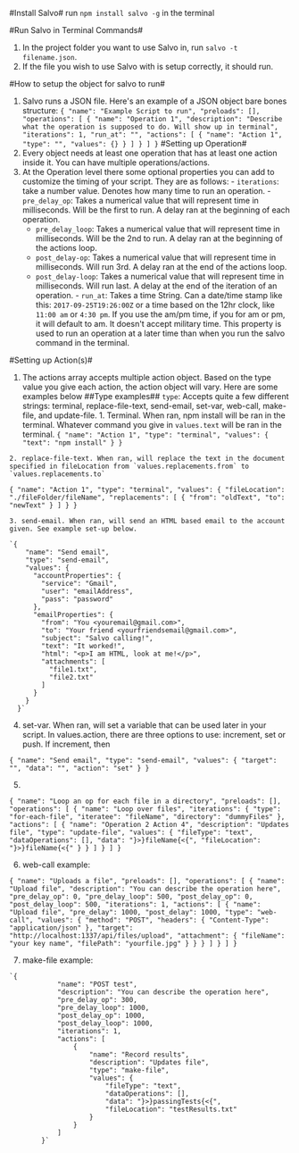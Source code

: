 #Install Salvo#
  run `npm install salvo -g` in the terminal

#Run Salvo in Terminal Commands#
  1. In the project folder you want to use Salvo in, run `salvo -t filename.json`.
  2. If the file you wish to use Salvo with is setup correctly, it should run.

#How to setup the object for salvo to run#
  1. Salvo runs a JSON file. Here's an example of a JSON object bare bones structure:
  `{
    "name": "Example Script to run",
    "preloads": [],
    "operations": [
      {
        "name": "Operation 1",
        "description": "Describe what the operation is supposed to do. Will show up in terminal",
        "iterations": 1,
        "run_at": "",
        "actions": [
          {
            "name": "Action 1",
            "type": "",
            "values": {}
          }
        ]
      }
    ]
  }`
#Setting up Operation#
  1. Every object needs at least one operation that has at least one action inside it. You can have multiple operations/actions.
  2. At the Operation level there some optional properties you can add to customize the timing of your script. They are as follows:
    - `iterations`: take a number value. Denotes how many time to run an operation.
    - `pre_delay_op`: Takes a numerical value that will represent time in milliseconds. Will be the first to run. A delay ran at the beginning of each operation.
		-	`pre_delay_loop`: Takes a numerical value that will represent time in milliseconds. Will be the 2nd to run. A delay ran at the beginning of the actions loop.
		-	`post_delay-op`: Takes a numerical value that will represent time in milliseconds. Will run 3rd. A delay ran at the end of the actions loop.
		- `post_delay-loop`: Takes a numerical value that will represent time in milliseconds. Will run last. A delay at the end of the iteration of an operation.
    - `run_at`: Takes a time String. Can a date/time stamp like this: `2017-09-25T19:26:00Z` or a time based on the 12hr clock, like `11:00 am` or `4:30 pm`. If you use the am/pm time, if you for am or pm, it will default to am. It doesn't accept military time. This property is used to run an operation at a later time than when you run the salvo command in the terminal.

#Setting up Action(s)#
  1. The actions array accepts multiple action object. Based on the type value you give each action, the action object will vary. Here are some examples below
##Type examples##
  `type`: Accepts quite a few different strings: terminal, replace-file-text, send-email, set-var, web-call, make-file, and update-file.
    1. Terminal. When ran, npm install will be ran in the terminal. Whatever command you give in `values.text` will be ran in the terminal.
    `{
      "name": "Action 1",
      "type": "terminal",
      "values": {
        "text": "npm install"
      }
    }`

    2. replace-file-text. When ran, will replace the text in the document specified in fileLocation from `values.replacements.from` to `values.replacements.to`

   `{
      "name": "Action 1",
      "type": "terminal",
      "values": {
				"fileLocation": "./fileFolder/fileName",
				"replacements": [
					{
						"from": "oldText",
						"to": "newText"
					}
				]
			}
    }`

    3. send-email. When ran, will send an HTML based email to the account given. See example set-up below.

    `{
        "name": "Send email",
        "type": "send-email",
        "values": {
          "accountProperties": {
            "service": "Gmail",
            "user": "emailAddress",
            "pass": "password"
          },
          "emailProperties": {
            "from": "You <youremail@gmail.com>",
            "to": "Your friend <yourfriendsemail@gmail.com>",
            "subject": "Salvo calling!",
            "text": "It worked!",
            "html": "<p>I am HTML, look at me!</p>",
            "attachments": [
              "file1.txt",
              "file2.txt"
            ]
          }
        }
      }`

  4. set-var. When ran, will set a variable that can be used later in your script. In values.action, there are three options to use: increment, set or push. If increment, then

   `{
     "name": "Send email",
     "type": "send-email",
     "values": {
       "target": "",
       "data": "",
       "action": "set"
     }
    }`

  5.

  `{
      "name": "Loop an op for each file in a directory",
      "preloads": [],
      "operations": [
        {
          "name": "Loop over files",
          "iterations": {
            "type": "for-each-file",
            "iteratee": "fileName",
            "directory": "dummyFiles"
          },
          "actions": [
          {
            "name": "Operation 2 Action 4",
            "description": "Updates file",
            "type": "update-file",
            "values": {
              "fileType": "text",
              "dataOperations": [],
              "data": "}>}fileName{<{",
              "fileLocation": "}>}fileName{<{"
            }
          }
          ]
        }
      ]
    }`

  6. web-call example:

  `{
      "name": "Uploads a file",
      "preloads": [],
      "operations": [
        {
          "name": "Upload file",
          "description": "You can describe the operation here",
          "pre_delay_op": 0,
          "pre_delay_loop": 500,
          "post_delay_op": 0,
          "post_delay_loop": 500,
          "iterations": 1,
          "actions": [
            {
              "name": "Upload file",
              "pre_delay": 1000,
              "post_delay": 1000,
              "type": "web-call",
              "values": {
                "method": "POST",
                "headers": {
                  "Content-Type": "application/json"
                },
                "target": "http://localhost:1337/api/files/upload",
                "attachment": {
                  "fileName": "your key name",
                  "filePath": "yourfile.jpg"
                }
              }
            }
          ]
        }
      ]
    }`

  7. make-file example:

    `{
				"name": "POST test",
				"description": "You can describe the operation here",
				"pre_delay_op": 300,
				"pre_delay_loop": 1000,
				"post_delay_op": 1000,
				"post_delay_loop": 1000,
				"iterations": 1,
				"actions": [
					{
						"name": "Record results",
						"description": "Updates file",
						"type": "make-file",
						"values": {
							"fileType": "text",
							"dataOperations": [],
							"data": "}>}passingTests{<{",
							"fileLocation": "testResults.txt"
						}
					}
				]
			}`
